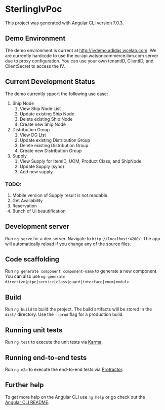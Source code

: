 # SterlingIvPoc

This project was generated with [Angular CLI](https://github.com/angular/angular-cli) version 7.0.3.

## Demo Environment

The demo environment is current at http://ivdemo.adidas.wcelab.com. We are currently hardcode to use the eu-api.watsoncommerce.ibm.com server due to proxy configuration. You can use your own tenantID, ClientID, and ClientSecret to access the IV. 

## Current Development Status

The demo currently spport the following use case:

1. Ship Node
   1. View Ship Node List
   1. Update existing Ship Node
   1. Delete existing Ship Node
   1. Create new Ship Node
1. Distribution Group
   1. View DG List
   1. Update existing Distribution Group
   1. Delete existing Distribution Group
   1. Create new Distribution Group
1. Supply
   1. View Supply for ItemID, UOM, Product Class, and ShipNode
   2. Update Supply (sync)
   3. Add new supply

### TODO:

1. Mobile version of Supply result is not readable.
1. Get Availability
1. Reservation
1. Bunch of UI beautification

## Development server

Run `ng serve` for a dev server. Navigate to `http://localhost:4200/`. The app will automatically reload if you change any of the source files.

## Code scaffolding

Run `ng generate component component-name` to generate a new component. You can also use `ng generate directive|pipe|service|class|guard|interface|enum|module`.

## Build

Run `ng build` to build the project. The build artifacts will be stored in the `dist/` directory. Use the `--prod` flag for a production build.

## Running unit tests

Run `ng test` to execute the unit tests via [Karma](https://karma-runner.github.io).

## Running end-to-end tests

Run `ng e2e` to execute the end-to-end tests via [Protractor](http://www.protractortest.org/).

## Further help

To get more help on the Angular CLI use `ng help` or go check out the [Angular CLI README](https://github.com/angular/angular-cli/blob/master/README.md).
